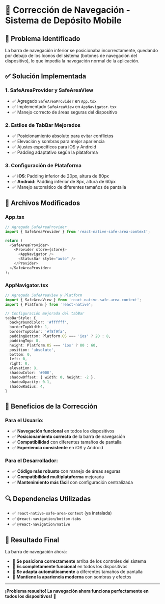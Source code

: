 # 🔧 Corrección de Navegación - Sistema de Depósito Mobile

## 🐛 **Problema Identificado**

La barra de navegación inferior se posicionaba incorrectamente, quedando por debajo de los íconos del sistema (botones de navegación del dispositivo), lo que impedía la navegación normal de la aplicación.

## ✅ **Solución Implementada**

### **1. SafeAreaProvider y SafeAreaView**
- ✅ Agregado `SafeAreaProvider` en `App.tsx`
- ✅ Implementado `SafeAreaView` en `AppNavigator.tsx`
- ✅ Manejo correcto de áreas seguras del dispositivo

### **2. Estilos de TabBar Mejorados**
- ✅ Posicionamiento absoluto para evitar conflictos
- ✅ Elevación y sombras para mejor apariencia
- ✅ Ajustes específicos para iOS y Android
- ✅ Padding adaptativo según la plataforma

### **3. Configuración de Plataforma**
- ✅ **iOS**: Padding inferior de 20px, altura de 80px
- ✅ **Android**: Padding inferior de 8px, altura de 60px
- ✅ Manejo automático de diferentes tamaños de pantalla

## 📱 **Archivos Modificados**

### **App.tsx**
```typescript
// Agregado SafeAreaProvider
import { SafeAreaProvider } from 'react-native-safe-area-context';

return (
  <SafeAreaProvider>
    <Provider store={store}>
      <AppNavigator />
      <StatusBar style="auto" />
    </Provider>
  </SafeAreaProvider>
);
```

### **AppNavigator.tsx**
```typescript
// Agregado SafeAreaView y Platform
import { SafeAreaView } from 'react-native-safe-area-context';
import { Platform } from 'react-native';

// Configuración mejorada del tabBar
tabBarStyle: {
  backgroundColor: '#ffffff',
  borderTopWidth: 1,
  borderTopColor: '#f8f9fa',
  paddingBottom: Platform.OS === 'ios' ? 20 : 8,
  paddingTop: 8,
  height: Platform.OS === 'ios' ? 80 : 60,
  position: 'absolute',
  bottom: 0,
  left: 0,
  right: 0,
  elevation: 8,
  shadowColor: '#000',
  shadowOffset: { width: 0, height: -2 },
  shadowOpacity: 0.1,
  shadowRadius: 4,
}
```

## 🎯 **Beneficios de la Corrección**

### **Para el Usuario:**
- ✅ **Navegación funcional** en todos los dispositivos
- ✅ **Posicionamiento correcto** de la barra de navegación
- ✅ **Compatibilidad** con diferentes tamaños de pantalla
- ✅ **Experiencia consistente** en iOS y Android

### **Para el Desarrollador:**
- ✅ **Código más robusto** con manejo de áreas seguras
- ✅ **Compatibilidad multiplataforma** mejorada
- ✅ **Mantenimiento más fácil** con configuración centralizada

## 🔍 **Dependencias Utilizadas**

- ✅ `react-native-safe-area-context` (ya instalada)
- ✅ `@react-navigation/bottom-tabs`
- ✅ `@react-navigation/native`

## 🚀 **Resultado Final**

La barra de navegación ahora:
- 🎯 **Se posiciona correctamente** arriba de los controles del sistema
- 🎯 **Es completamente funcional** en todos los dispositivos
- 🎯 **Se adapta automáticamente** a diferentes tamaños de pantalla
- 🎯 **Mantiene la apariencia moderna** con sombras y efectos

---

**¡Problema resuelto! La navegación ahora funciona perfectamente en todos los dispositivos! 🎉** 
